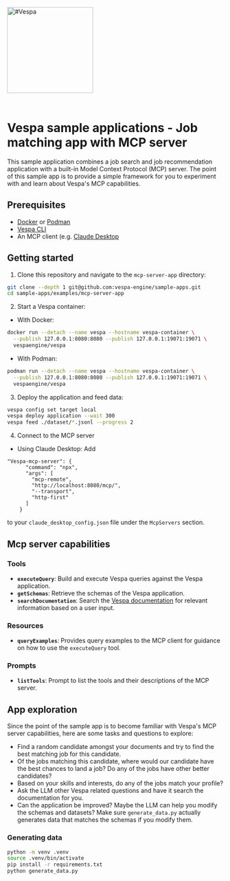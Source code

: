 <picture>
  <source media="(prefers-color-scheme: dark)" srcset="https://assets.vespa.ai/logos/Vespa-logo-green-RGB.svg">
  <source media="(prefers-color-scheme: light)" srcset="https://assets.vespa.ai/logos/Vespa-logo-dark-RGB.svg">
  <img alt="#Vespa" width="200" src="https://assets.vespa.ai/logos/Vespa-logo-dark-RGB.svg" style="margin-bottom: 25px;">
</picture>


# Vespa sample applications - Job matching app with MCP server
This sample application combines a job search and job recommendation application with a built-in Model Context Protocol (MCP) server.
The point of this sample app is to provide a simple framework for you to experiment with and learn about Vespa's MCP capabilities.

## Prerequisites
- [Docker](https://docs.docker.com/get-docker/) or [Podman](https://podman.io/getting-started/installation)
- [Vespa CLI](https://docs.vespa.ai/en/vespa-cli.html)
- An MCP client (e.g. [Claude Desktop](https://claude.ai/download)

## Getting started
1. Clone this repository and navigate to the `mcp-server-app` directory:
```bash
git clone --depth 1 git@github.com:vespa-engine/sample-apps.git
cd sample-apps/examples/mcp-server-app
```
2. Start a Vespa container:
- With Docker:
```bash
docker run --detach --name vespa --hostname vespa-container \
  --publish 127.0.0.1:8080:8080 --publish 127.0.0.1:19071:19071 \
  vespaengine/vespa
```
- With Podman:
```bash
podman run --detach --name vespa --hostname vespa-container \
  --publish 127.0.0.1:8080:8080 --publish 127.0.0.1:19071:19071 \
  vespaengine/vespa
```
3. Deploy the application and feed data:
```bash
vespa config set target local
vespa deploy application --wait 300
vespa feed ./dataset/*.jsonl --progress 2
```
4. Connect to the MCP server
- Using Claude Desktop:
Add 
```
"Vespa-mcp-server": {
      "command": "npx",
      "args": [
        "mcp-remote",
        "http://localhost:8080/mcp/",
        "--transport",
        "http-first"
      ]
    }
```
to your `claude_desktop_config.json` file under the `McpServers` section.

## Mcp server capabilities
### Tools
- **`executeQuery`**: Build and execute Vespa queries against the Vespa application.
- **`getSchemas`**: Retrieve the schemas of the Vespa application.
- **`searchDocumentation`**: Search the [Vespa documentation](https://docs.vespa.ai/) for relevant information based on a user input.

### Resources
- **`queryExamples`**: Provides query examples to the MCP client for guidance on how to use the `executeQuery` tool.

### Prompts
- **`listTools`**: Prompt to list the tools and their descriptions of the MCP server.

## App exploration
Since the point of the sample app is to become familiar with Vespa's MCP server capabilities, here are some tasks and questions to explore:
- Find a random candidate amongst your documents and try to find the best matching job for this candidate.
- Of the jobs matching this candidate, where would our candidate have the best chances to land a job? Do any of the jobs have other better candidates?
- Based on your skills and interests, do any of the jobs match your profile?
- Ask the LLM other Vespa related questions and have it search the documentation for you.
- Can the application be improved? Maybe the LLM can help you modify the schemas and datasets? Make sure `generate_data.py` actually generates data that matches the schemas if you modify them.

### Generating data
```bash
python -m venv .venv
source .venv/bin/activate
pip install -r requirements.txt
python generate_data.py
```